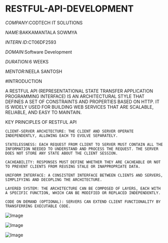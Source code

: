 # RESTFUL-API-DEVELOPMENT

*COMPANY*:CODTECH IT SOLUTIONS

*NAME*:BAKKAMANTALA SOWMYA

*INTERN ID*:CT06DF2593

*DOMAIN*:Software Development

*DURATION*:6 WEEKS

*MENTOR*:NEELA SANTOSH

#INTRODUCTION

A RESTFUL API (REPRESENTATIONAL STATE TRANSFER APPLICATION PROGRAMMING INTERFACE) IS AN ARCHITECTURAL STYLE THAT DEFINES A SET OF CONSTRAINTS AND PROPERTIES BASED ON HTTP. IT IS WIDELY USED FOR BUILDING WEB SERVICES THAT ARE SCALABLE, RELIABLE, AND EASY TO MAINTAIN.

KEY PRINCIPLES OF RESTFUL API

    CLIENT-SERVER ARCHITECTURE: THE CLIENT AND SERVER OPERATE INDEPENDENTLY, ALLOWING EACH TO EVOLVE SEPARATELY.

    STATELESSNESS: EACH REQUEST FROM CLIENT TO SERVER MUST CONTAIN ALL THE INFORMATION NEEDED TO UNDERSTAND AND PROCESS THE REQUEST. THE SERVER DOES NOT STORE ANY STATE ABOUT THE CLIENT SESSION.

    CACHEABILITY: RESPONSES MUST DEFINE WHETHER THEY ARE CACHEABLE OR NOT TO PREVENT CLIENTS FROM REUSING STALE OR INAPPROPRIATE DATA.

    UNIFORM INTERFACE: A CONSISTENT INTERFACE BETWEEN CLIENTS AND SERVERS, SIMPLIFYING AND DECOPLING THE ARCHITECTURE.

    LAYERED SYSTEM: THE ARCHITECTURE CAN BE COMPOSED OF LAYERS, EACH WITH A SPECIFIC FUNCTION, WHICH CAN BE MODIFIED OR REPLACED INDEPENDENTLY.

    CODE ON DEMAND (OPTIONAL): SERVERS CAN EXTEND CLIENT FUNCTIONALITY BY TRANSFERRING EXECUTABLE CODE.

![Image](https://github.com/user-attachments/assets/7632ee19-55b3-4053-9b75-1eeb415b294d)

![Image](https://github.com/user-attachments/assets/3c0734f6-a110-4499-a5cd-b70a141a7852)

![Image](https://github.com/user-attachments/assets/d8d390a9-3edc-4857-b931-3288304dba0c)
